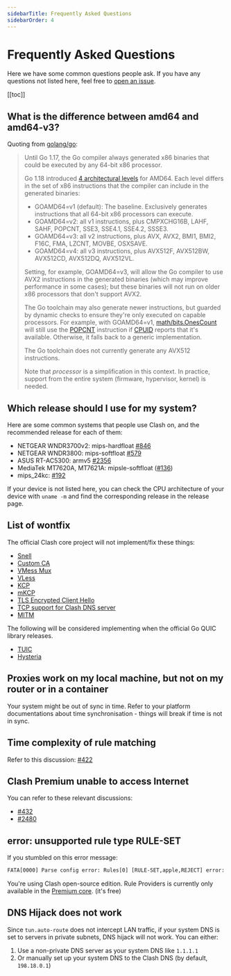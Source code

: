 ```yaml
---
sidebarTitle: Frequently Asked Questions
sidebarOrder: 4
---
```


# Frequently Asked Questions

Here we have some common questions people ask. If you have any questions not listed here, feel free to [open an issue](https://github.com/clash-dev/clash/issues/new/choose).

[[toc]]

## What is the difference between amd64 and amd64-v3?

Quoting from [golang/go](https://github.com/golang/go/wiki/MinimumRequirements#amd64):

> Until Go 1.17, the Go compiler always generated x86 binaries that could be executed by any 64-bit x86 processor.
>
> Go 1.18 introduced [4 architectural levels](https://en.wikipedia.org/wiki/X86-64#Microarchitecture_levels) for AMD64.
> Each level differs in the set of x86 instructions that the compiler can include in the generated binaries:
>
> * GOAMD64=v1 (default): The baseline. Exclusively generates instructions that all 64-bit x86 processors can execute.
> * GOAMD64=v2: all v1 instructions, plus CMPXCHG16B, LAHF, SAHF, POPCNT, SSE3, SSE4.1, SSE4.2, SSSE3.
> * GOAMD64=v3: all v2 instructions, plus AVX, AVX2, BMI1, BMI2, F16C, FMA, LZCNT, MOVBE, OSXSAVE.
> * GOAMD64=v4: all v3 instructions, plus AVX512F, AVX512BW, AVX512CD, AVX512DQ, AVX512VL.
>
> Setting, for example, GOAMD64=v3, will allow the Go compiler to use AVX2 instructions in the generated binaries (which may improve performance in some cases); but these binaries will not run on older x86 processors that don't support AVX2.
>
> The Go toolchain may also generate newer instructions, but guarded by dynamic checks to ensure they're only executed on capable processors. For example, with GOAMD64=v1, [math/bits.OnesCount](https://pkg.go.dev/math/bits#OnesCount) will still use the [POPCNT](https://www.felixcloutier.com/x86/popcnt) instruction if [CPUID](https://www.felixcloutier.com/x86/cpuid) reports that it's available. Otherwise, it falls back to a generic implementation.
>
> The Go toolchain does not currently generate any AVX512 instructions.
>
> Note that *processor* is a simplification in this context. In practice, support from the entire system (firmware, hypervisor, kernel) is needed.

## Which release should I use for my system?

Here are some common systems that people use Clash on, and the recommended release for each of them:

- NETGEAR WNDR3700v2: mips-hardfloat [#846](https://github.com/clash-dev/clash/issues/846)
- NETGEAR WNDR3800: mips-softfloat [#579](https://github.com/clash-dev/clash/issues/579)
- ASUS RT-AC5300: armv5 [#2356](https://github.com/clash-dev/clash/issues/2356)
- MediaTek MT7620A, MT7621A: mipsle-softfloat ([#136](https://github.com/clash-dev/clash/issues/136))
- mips_24kc: [#192](https://github.com/clash-dev/clash/issues/192)

If your device is not listed here, you can check the CPU architecture of your device with `uname -m` and find the corresponding release in the release page.

## List of wontfix

The official Clash core project will not implement/fix these things:

- [Snell](https://github.com/clash-dev/clash/issues/2466)
- [Custom CA](https://github.com/clash-dev/clash/issues/2333)
- [VMess Mux](https://github.com/clash-dev/clash/issues/450)
- [VLess](https://github.com/clash-dev/clash/issues/1185)
- [KCP](https://github.com/clash-dev/clash/issues/16)
- [mKCP](https://github.com/clash-dev/clash/issues/2308)
- [TLS Encrypted Client Hello](https://github.com/clash-dev/clash/issues/2295)
- [TCP support for Clash DNS server](https://github.com/clash-dev/clash/issues/368)
- [MITM](https://github.com/clash-dev/clash/issues/227#issuecomment-508693628)

The following will be considered implementing when the official Go QUIC library releases.

- [TUIC](https://github.com/clash-dev/clash/issues/2222)
- [Hysteria](https://github.com/clash-dev/clash/issues/1863)

## Proxies work on my local machine, but not on my router or in a container

Your system might be out of sync in time. Refer to your platform documentations about time synchronisation - things will break if time is not in sync.

## Time complexity of rule matching

Refer to this discussion: [#422](https://github.com/clash-dev/clash/issues/422)

## Clash Premium unable to access Internet

You can refer to these relevant discussions:

- [#432](https://github.com/clash-dev/clash/issues/432#issuecomment-571634905)
- [#2480](https://github.com/clash-dev/clash/issues/2480)

## error: unsupported rule type RULE-SET

If you stumbled on this error message:

```txt
FATA[0000] Parse config error: Rules[0] [RULE-SET,apple,REJECT] error: unsupported rule type RULE-SET
```

You're using Clash open-source edition. Rule Providers is currently only available in the [Premium core](https://github.com/clash-dev/clash/releases/tag/premium). (it's free)

## DNS Hijack does not work

Since `tun.auto-route` does not intercept LAN traffic, if your system DNS is set to servers in private subnets, DNS hijack will not work. You can either:

1. Use a non-private DNS server as your system DNS like `1.1.1.1`
2. Or manually set up your system DNS to the Clash DNS (by default, `198.18.0.1`)
